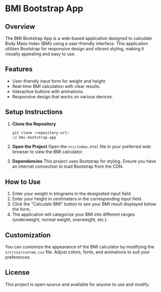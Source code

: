 # BMI Bootstrap App

## Overview
The BMI Bootstrap App is a web-based application designed to calculate Body Mass Index (BMI) using a user-friendly interface. This application utilizes Bootstrap for responsive design and vibrant styling, making it visually appealing and easy to use.

## Features
- User-friendly input form for weight and height.
- Real-time BMI calculation with clear results.
- Interactive buttons with animations.
- Responsive design that works on various devices.

## Setup Instructions
1. **Clone the Repository**
   ```bash
   git clone <repository-url>
   cd bmi-bootstrap-app
   ```

2. **Open the Project**
   Open the `src/index.html` file in your preferred web browser to view the BMI calculator.

3. **Dependencies**
   This project uses Bootstrap for styling. Ensure you have an internet connection to load Bootstrap from the CDN.

## How to Use
1. Enter your weight in kilograms in the designated input field.
2. Enter your height in centimeters in the corresponding input field.
3. Click the "Calculate BMI" button to see your BMI result displayed below the form.
4. The application will categorize your BMI into different ranges (underweight, normal weight, overweight, etc.).

## Customization
You can customize the appearance of the BMI calculator by modifying the `src/css/custom.css` file. Adjust colors, fonts, and animations to suit your preferences.

## License
This project is open-source and available for anyone to use and modify.